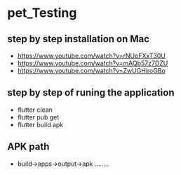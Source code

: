 # pet_Testing


## step by step installation on Mac

- https://www.youtube.com/watch?v=rNUoFXxT30U
- https://www.youtube.com/watch?v=mAQb57z7DZU
- https://www.youtube.com/watch?v=ZwUGHiroGBo

## step by step of runing the application

- flutter clean 
- flutter pub get
- flutter build apk

## APK path
- build->apps->output->apk
........